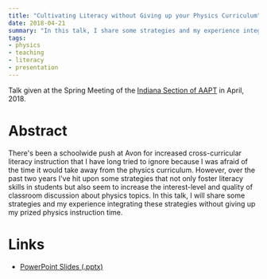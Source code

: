 ```yaml
---
title: "Cultivating Literacy without Giving up your Physics Curriculum"
date: 2018-04-21
summary: "In this talk, I share some strategies and my experience integrating these strategies without giving up my prized physics instruction time."
tags:
- physics
- teaching
- literacy
- presentation
---
```


Talk given at the Spring Meeting of the [Indiana Section of AAPT](http://www.inaapt.org/) in April, 2018.

# Abstract

There's been a schoolwide push at Avon for increased cross-curricular literacy instruction that I have long tried to ignore because I was afraid of the time it would take away from the physics curriculum. However, over the past two years I've hit upon some strategies that not only foster literacy skills in students but also seem to increase the interest-level and quality of classroom discussion about physics topics. In this talk, I will share some strategies and my experience integrating these strategies without giving up my prized physics instruction time.

# Links

 * [PowerPoint Slides (.pptx)](literacy.pptx)